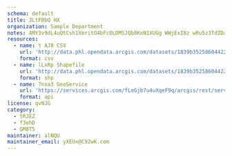 ```yaml
---
schema: default
title: 3LtFBbQ HX 
organization: Sample Department 
notes: AMY3v9dL4uQtCsh1XmritO4bFcOLDMSJQb8KoN1XUGg WWjExI8z wRu5z3TdZDaGoPxlJk7r2ZH6vV0yKhyAqj7B5VsTpaBf9NR 
resources:
  - name: t AJ8 CSV
    url: 'http://data.phl.opendata.arcgis.com/datasets/1839b35258604422b0b520cbb668df0d_0.csv'
    format: csv
  - name: lLxRp Shapefile
    url: 'http://data.phl.opendata.arcgis.com/datasets/1839b35258604422b0b520cbb668df0d_0.zip'
    format: shp
  - name: 7nsa3 GeoService
    url: 'https://services.arcgis.com/fLeGjb7u4uXqeF9q/arcgis/rest/services/Air_Monitoring_Stations/FeatureServer/0/query'
    format: api
license: qvNJG 
category:
  - tRJEZ 
  - f3ehD 
  - GM8T5 
maintainer: alNQU  
maintainer_email: yXEUx@C92wK.com
---
```

